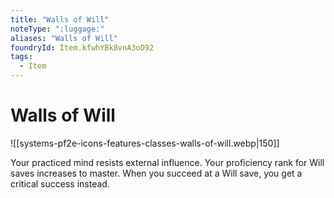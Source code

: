 ```yaml
---
title: "Walls of Will"
noteType: ":luggage:"
aliases: "Walls of Will"
foundryId: Item.kfwhYBk8vnA3oD92
tags:
  - Item
---
```


# Walls of Will
![[systems-pf2e-icons-features-classes-walls-of-will.webp|150]]

Your practiced mind resists external influence. Your proficiency rank for Will saves increases to master. When you succeed at a Will save, you get a critical success instead.
